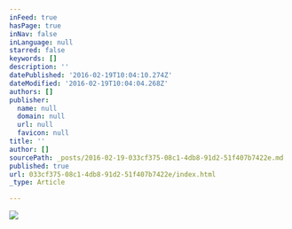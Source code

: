 ```yaml
---
inFeed: true
hasPage: true
inNav: false
inLanguage: null
starred: false
keywords: []
description: ''
datePublished: '2016-02-19T10:04:10.274Z'
dateModified: '2016-02-19T10:04:04.268Z'
authors: []
publisher:
  name: null
  domain: null
  url: null
  favicon: null
title: ''
author: []
sourcePath: _posts/2016-02-19-033cf375-08c1-4db8-91d2-51f407b7422e.md
published: true
url: 033cf375-08c1-4db8-91d2-51f407b7422e/index.html
_type: Article

---
```

![](https://the-grid-user-content.s3-us-west-2.amazonaws.com/efe47604-ef95-462a-b89a-e9b9c40daa52.png)